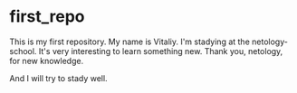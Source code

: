 # first_repo
This is my first repository.
My name is Vitaliy.
I'm stadying at the netology-school.
It's very interesting to learn something new.
Thank you, netology, for new knowledge.

And I will try to stady well.
